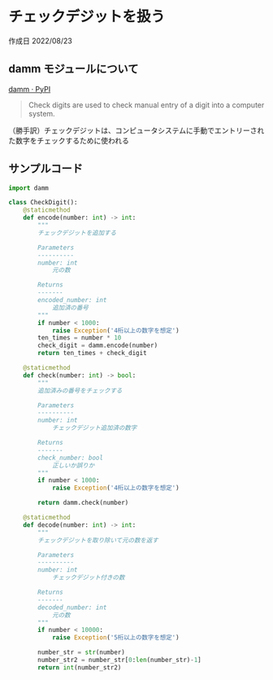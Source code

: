 # チェックデジットを扱う

作成日 2022/08/23

## damm モジュールについて

[damm · PyPI](https://pypi.org/project/damm/)

> Check digits are used to check manual entry of a digit into a computer system.

（勝手訳）チェックデジットは、コンピュータシステムに手動でエントリーされた数字をチェックするために使われる

## サンプルコード

```python
import damm

class CheckDigit():
    @staticmethod
    def encode(number: int) -> int:
        """
        チェックデジットを追加する

        Parameters
        ----------
        number: int
            元の数

        Returns
        -------
        encoded_number: int
            追加済の番号
        """
        if number < 1000:
            raise Exception('4桁以上の数字を想定')
        ten_times = number * 10
        check_digit = damm.encode(number)
        return ten_times + check_digit

    @staticmethod
    def check(number: int) -> bool:
        """
        追加済みの番号をチェックする

        Parameters
        ----------
        number: int
            チェックデジット追加済の数字

        Returns
        -------
        check_number: bool
            正しいか誤りか
        """
        if number < 1000:
            raise Exception('4桁以上の数字を想定')

        return damm.check(number)

    @staticmethod
    def decode(number: int) -> int:
        """
        チェックデジットを取り除いて元の数を返す

        Parameters
        ----------
        number: int
            チェックデジット付きの数

        Returns
        -------
        decoded_number: int
            元の数
        """
        if number < 10000:
            raise Exception('5桁以上の数字を想定')

        number_str = str(number)
        number_str2 = number_str[0:len(number_str)-1]
        return int(number_str2)
```
